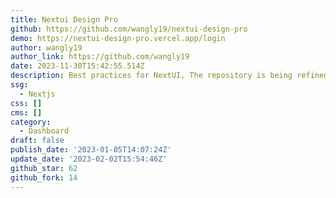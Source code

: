 ```yaml
---
title: Nextui Design Pro
github: https://github.com/wangly19/nextui-design-pro
demo: https://nextui-design-pro.vercel.app/login
author: wangly19
author_link: https://github.com/wangly19
date: 2023-11-30T15:42:55.514Z
description: Best practices for NextUI, The repository is being refined
ssg:
  - Nextjs
css: []
cms: []
category:
  - Dashboard
draft: false
publish_date: '2023-01-05T14:07:24Z'
update_date: '2023-02-02T15:54:46Z'
github_star: 62
github_fork: 14
---
```

